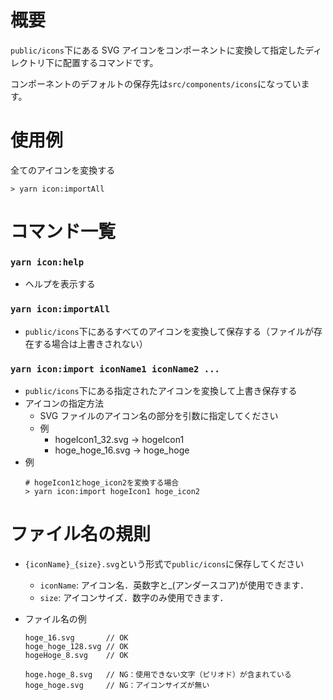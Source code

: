 # 概要

`public/icons`下にある SVG アイコンをコンポーネントに変換して指定したディレクトリ下に配置するコマンドです。

コンポーネントのデフォルトの保存先は`src/components/icons`になっています。

# 使用例

全てのアイコンを変換する

```
> yarn icon:importAll
```

# コマンド一覧

### `yarn icon:help`

- ヘルプを表示する

### `yarn icon:importAll`

- `public/icons`下にあるすべてのアイコンを変換して保存する（ファイルが存在する場合は上書きされない）

### `yarn icon:import iconName1 iconName2 ...`

- `public/icons`下にある指定されたアイコンを変換して上書き保存する
- アイコンの指定方法
  - SVG ファイルのアイコン名の部分を引数に指定してください
  - 例
    - hogeIcon1_32.svg -> hogeIcon1
    - hoge_hoge_16.svg -> hoge_hoge
- 例
  ```
  # hogeIcon1とhoge_icon2を変換する場合
  > yarn icon:import hogeIcon1 hoge_icon2
  ```

# ファイル名の規則

- `{iconName}_{size}.svg`という形式で`public/icons`に保存してください
  - `iconName`: アイコン名．英数字と\_(アンダースコア)が使用できます．
  - `size`: アイコンサイズ．数字のみ使用できます．
- ファイル名の例

  ```
  hoge_16.svg       // OK
  hoge_hoge_128.svg // OK
  hogeHoge_8.svg    // OK

  hoge.hoge_8.svg   // NG：使用できない文字（ピリオド）が含まれている
  hoge_hoge.svg     // NG：アイコンサイズが無い
  ```
